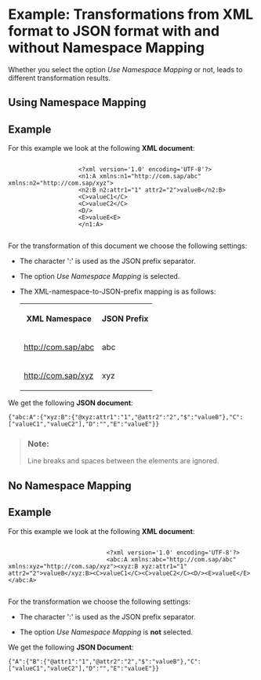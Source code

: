 <!-- loio2430dd4217b04187950c16b5ec40b333 -->

# Example: Transformations from XML format to JSON format with and without Namespace Mapping

Whether you select the option *Use Namespace Mapping* or not, leads to different transformation results.



<a name="loio2430dd4217b04187950c16b5ec40b333__section_dsh_pwt_cz"/>

## Using Namespace Mapping



## Example

For this example we look at the following **XML document**:

```

					<?xml version='1.0' encoding='UTF-8'?>
					<n1:A xmlns:n1="http://com.sap/abc" xmlns:n2="http://com.sap/xyz">
					<n2:B n2:attr1="1" attr2="2">valueB</n2:B>
					<C>valueC1</C>
					<C>valueC2</C>
					<D/>
					<E>valueE<E>
					</n1:A>
				
```

For the transformation of this document we choose the following settings:

-   The character ':' is used as the JSON prefix separator.

-   The option *Use Namespace Mapping* is selected.

-   The XML-namespace-to-JSON-prefix mapping is as follows:


    <table>
    <tr>
    <th valign="top">

    XML Namespace
    
    </th>
    <th valign="top">

    JSON Prefix
    
    </th>
    </tr>
    <tr>
    <td valign="top">
    
    http://com.sap/abc
    
    </td>
    <td valign="top">
    
    abc
    
    </td>
    </tr>
    <tr>
    <td valign="top">
    
    http://com.sap/xyz
    
    </td>
    <td valign="top">
    
    xyz
    
    </td>
    </tr>
    </table>
    

We get the following **JSON document**:

```
{"abc:A":{"xyz:B":{"@xyz:attr1":"1","@attr2":"2","$":"valueB"},"C":["valueC1","valueC2"],"D":"","E":"valueE"}}
```

> ### Note:  
> Line breaks and spaces between the elements are ignored.



<a name="loio2430dd4217b04187950c16b5ec40b333__section_lcl_nxt_cz"/>

## No Namespace Mapping



## Example

For this example we look at the following **XML document**:

```

							<?xml version='1.0' encoding='UTF-8'?>
							<abc:A xmlns:abc="http://com.sap/abc" xmlns:xyz="http://com.sap/xyz"><xyz:B xyz:attr1="1" attr2="2">valueB</xyz:B><C>valueC1</C><C>valueC2</C><D/><E>valueE</E></abc:A>
						
```

For the transformation we choose the following settings:

-   The character ':' is used as the JSON prefix separator.

-   The option *Use Namespace Mapping* is **not** selected.


We get the following **JSON Document**:

```
{"A":{"B":{"@attr1":"1","@attr2":"2","$":"valueB"},"C":["valueC1","valueC2"],"D":"","E":"valueE"}}
```

